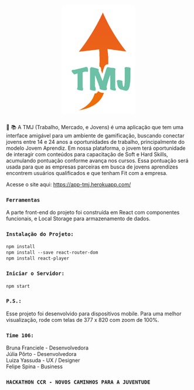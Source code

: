 <h1 align="center">
    <img alt="DevRadar" title="#logo-TMJ" src="./src/images/tmj.png" width="200px" />
</h1>

📱 📚 A TMJ (Trabalho, Mercado, e Jovens) é uma aplicação que tem uma interface
amigável para um ambiente de gamificação, buscando conectar jovens entre 14 e 24 anos a oportunidades de trabalho, principalmente do modelo Jovem Aprendiz.
Em nossa plataforma, o jovem terá oportunidade de interagir com conteúdos para capacitação de Soft e Hard Skills, acumulando pontuação conforme avança nos cursos.
Essa pontuação será usada para que as empresas parceiras em busca de jovens aprendizes encontrem usuários qualificados e que tenham Fit com a empresa.

Acesse o site aqui: https://app-tmj.herokuapp.com/

### `Ferramentas`

A parte front-end do projeto foi construída em React com componentes funcionais, e Local Storage para armazenamento de dados.

### `Instalação do Projeto:`

```
npm install
npm install --save react-router-dom
npm install react-player
```
### `Iniciar o Servidor:`

```
npm start
```

### `P.S.:`
Esse projeto foi desenvolvido para dispositivos mobile. Para uma melhor visualização, rode com telas de 377 x 820 com zoom de 100%.

### `Time 106:`
Bruna Franciele - Desenvolvedora<br/>
Júlia Pôrto - Desenvolvedora<br/>
Luiza Yassuda - UX / Designer<br/>
Felipe Spina - Business<br/>

### `HACKATHON CCR - NOVOS CAMINHOS PARA A JUVENTUDE`

